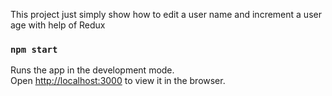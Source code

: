 This project just simply show how to edit a user name and increment a user age with help of Redux


### `npm start`

Runs the app in the development mode.\
Open [http://localhost:3000](http://localhost:3000) to view it in the browser.

